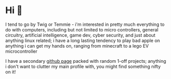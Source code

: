 <h1 align="left">Hi 👋</h1>

<p>I tend to go by Twig or Temmie - i'm interested in pretty much everything to do with computers, including but not limited to micro controllers, general circuitry, artificial intelligence, game dev, cyber security, and just about anything linux related; i have a long lasting tendency to play bad apple on anything i can get my hands on, ranging from minecraft to a lego EV microcontroller</p>
<p>I have a secondary <a href=https://github.com/orgs/JustTemmiesRandomProjects>github page</a> packed with random 1-off projects; anything i don't want to clutter my main profile with, you might find something nifty on it!</p>
